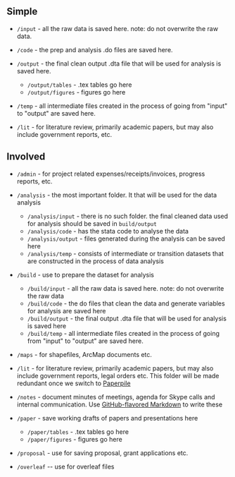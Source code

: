 ## Simple 

* ``/input`` - all the raw data is saved here. note: do not overwrite the raw data.

* ``/code`` - the prep and analysis .do files are saved here. 

* ``/output`` - the final clean output .dta file that will be used for analysis is saved here.
  - ``/output/tables`` - .tex tables go here 
  - ``/output/figures`` - figures go here 

- ``/temp`` - all intermediate files created in the process of going from "input" to "output" are saved here. 

* ``/lit`` - for literature review, primarily academic papers, but may also include government reports, etc. 

## Involved

* ``/admin`` - for project related expenses/receipts/invoices, progress reports, etc.

* ``/analysis`` - the most important folder. It that will be used for the data analysis
  - ``/analysis/input`` - there is no such folder. the final cleaned data used for analysis should be saved in ``build/output`` 
  - ``/analysis/code`` - has the stata code to analyse the data
  - ``/analysis/output`` - files generated during the analysis can be saved here 
  - ``/analysis/temp`` - consists of intermediate or transition datasets that are constructed in the process of data analysis

* ``/build`` - use to prepare the dataset for analysis
  - ``/build/input`` - all the raw data is saved here. note: do not overwrite the raw data
  - ``/build/code`` - the do files that clean the data and generate variables for analysis are saved here
  - ``/build/output`` - the final output .dta file that will be used for analysis is saved here
  - ``/build/temp`` - all intermediate files created in the process of going from "input" to "output" are saved here. 

* ``/maps`` - for shapefiles, ArcMap documents etc. 

* ``/lit`` - for literature review, primarily academic papers, but may also include government reports, legal orders etc. This folder will be made redundant once we switch to [Paperpile](https://paperpile.com/)

* ``/notes`` - document minutes of meetings, agenda for Skype calls and internal communication. Use [GitHub-flavored Markdown](https://github.com/adam-p/markdown-here/wiki/Markdown-Cheatsheet) to write these

* ``/paper`` - save working drafts of papers and presentations here
  - ``/paper/tables`` - .tex tables go here 
  - ``/paper/figures`` - figures go here 

* ``/proposal`` - use for saving proposal, grant applications etc. 

* ``/overleaf`` -- use for overleaf files